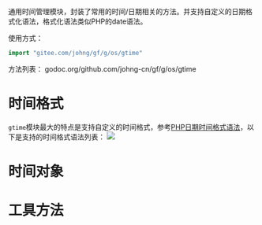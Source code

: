 通用时间管理模块，封装了常用的时间/日期相关的方法。并支持自定义的日期格式化语法，格式化语法类似PHP的date语法。

使用方式：
```go
import "gitee.com/johng/gf/g/os/gtime"
```

方法列表： godoc.org/github.com/johng-cn/gf/g/os/gtime

# 时间格式
```gtime```模块最大的特点是支持自定义的时间格式，参考[PHP日期时间格式语法](http://php.net/manual/zh/function.date.php)，以下是支持的时间格式语法列表：
![](images/gtime-format2.png)



# 时间对象

# 工具方法